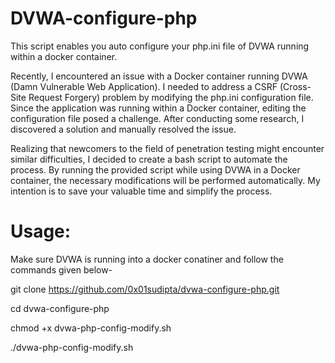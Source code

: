 # DVWA-configure-php

This script enables you auto configure your php.ini file of DVWA running within a docker container.

Recently, I encountered an issue with a Docker container running DVWA (Damn Vulnerable Web Application). I needed to address a CSRF (Cross-Site Request Forgery) problem by modifying the php.ini configuration file. Since the application was running within a Docker container, editing the configuration file posed a challenge. After conducting some research, I discovered a solution and manually resolved the issue.

Realizing that newcomers to the field of penetration testing might encounter similar difficulties, I decided to create a bash script to automate the process. By running the provided script while using DVWA in a Docker container, the necessary modifications will be performed automatically. My intention is to save your valuable time and simplify the process.

# Usage:

Make sure DVWA is running into a docker conatiner and follow the commands given below-

git clone https://github.com/0x01sudipta/dvwa-configure-php.git

cd dvwa-configure-php

chmod +x dvwa-php-config-modify.sh 

./dvwa-php-config-modify.sh 
